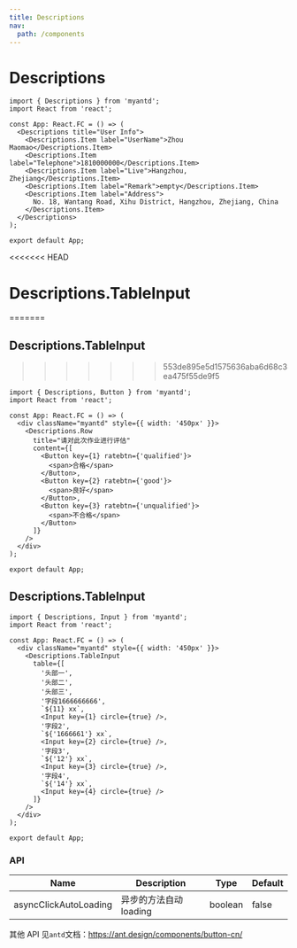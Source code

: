 ```yaml
---
title: Descriptions
nav:
  path: /components
---
```


# Descriptions

```tsx
import { Descriptions } from 'myantd';
import React from 'react';

const App: React.FC = () => (
  <Descriptions title="User Info">
    <Descriptions.Item label="UserName">Zhou Maomao</Descriptions.Item>
    <Descriptions.Item label="Telephone">1810000000</Descriptions.Item>
    <Descriptions.Item label="Live">Hangzhou, Zhejiang</Descriptions.Item>
    <Descriptions.Item label="Remark">empty</Descriptions.Item>
    <Descriptions.Item label="Address">
      No. 18, Wantang Road, Xihu District, Hangzhou, Zhejiang, China
    </Descriptions.Item>
  </Descriptions>
);

export default App;
```

<<<<<<< HEAD

# Descriptions.TableInput

=======

## Descriptions.TableInput

> > > > > > > 553de895e5d1575636aba6d68c3ea475f55de9f5

```tsx
import { Descriptions, Button } from 'myantd';
import React from 'react';

const App: React.FC = () => (
  <div className="myantd" style={{ width: '450px' }}>
    <Descriptions.Row
      title="请对此次作业进行评估"
      content={[
        <Button key={1} ratebtn={'qualified'}>
          <span>合格</span>
        </Button>,
        <Button key={2} ratebtn={'good'}>
          <span>良好</span>
        </Button>,
        <Button key={3} ratebtn={'unqualified'}>
          <span>不合格</span>
        </Button>
      ]}
    />
  </div>
);

export default App;
```

## Descriptions.TableInput

```tsx
import { Descriptions, Input } from 'myantd';
import React from 'react';

const App: React.FC = () => (
  <div className="myantd" style={{ width: '450px' }}>
    <Descriptions.TableInput
      table={[
        '头部一',
        '头部二',
        '头部三',
        '字段1666666666',
        `${11} xx`,
        <Input key={1} circle={true} />,
        '字段2',
        `${'1666661'} xx`,
        <Input key={2} circle={true} />,
        '字段3',
        `${'12'} xx`,
        <Input key={3} circle={true} />,
        '字段4',
        `${'14'} xx`,
        <Input key={4} circle={true} />
      ]}
    />
  </div>
);

export default App;
```

### API

| Name                  | Description            | Type    | Default |
| --------------------- | ---------------------- | ------- | ------- |
| asyncClickAutoLoading | 异步的方法自动 loading | boolean | false   |

其他 API 见`antd`文档：https://ant.design/components/button-cn/

